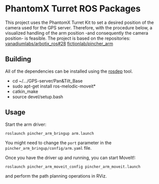 # PhantomX Turret ROS Packages
This project uses the PhantomX Turret Kit to set a desired position of the camera used for the GPS server. 
Therefore, with the procedure below, a visualized handling of the arm position -and consequently the camera position- is feasible.
The project is based on the repositories:
[vanadiumlabs/arbotix_ros#28]
[fictionlab/pincher_arm]

## Building

All of the dependencies can be installed using the [rosdep] tool.
* cd ~/.../GPS-server/Pan&Tilt\_Base
* sudo apt-get install ros-melodic-moveit*
* catkin_make
* source devel/setup.bash

## Usage

Start the arm driver:
```
roslaunch pincher_arm_bringup arm.launch
```
You might need to change the `port` parameter in the `pincher_arm_bringup/config/arm.yaml` file.

Once you have the driver up and running, you can start MoveIt!:
```
roslaunch pincher_arm_moveit_config pincher_arm_moveit.launch
```
and perform the path planning operations in RViz.

[PhantomX Turret Kit]: https://www.roscomponents.com/en/pan-tilts/130-phantomx-robot-turret-kit.html#/assembled-no/trossen_phantomx_turret_version-ax_12a
[turtlebot_arm]: https://github.com/turtlebot/turtlebot_arm
[arbotix_ros]: https://github.com/corb555/arbotix_ros
[vanadiumlabs/arbotix_ros#28]: https://github.com/vanadiumlabs/arbotix_ros/pull/28
[fictionlab/pincher_arm]: https://github.com/fictionlab/pincher_arm
[catkin]: http://docs.ros.org/en/api/catkin/html/
[rosdep]: http://wiki.ros.org/rosdep
